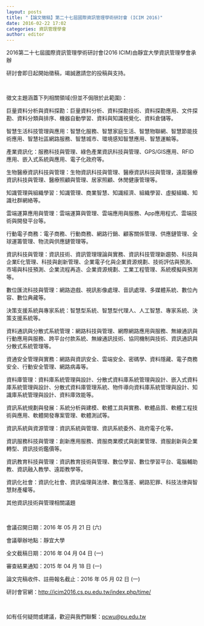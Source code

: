 ```yaml
---
layout: posts
title: "【論文徵稿】第二十七屆國際資訊管理學術研討會 (ICIM 2016)"
date: 2016-02-22 17:02
categories: 資訊管理學會
author: editor
---
```


2016第二十七屆國際資訊管理學術研討會(2016 ICIM)由靜宜大學資訊管理學會承辦

研討會即日起開始徵稿，竭誠邀請您的投稿與支持。

 

徵文主題涵蓋下列相關領域(但並不侷限於此範圍)：



巨量資料分析與資料探勘：巨量資料分析、資料探勘技術、資料探勘應用、文件探勘、資料分類與排序、機器自動學習、資料與知識視覺化、資料倉儲等。





智慧生活科技管理與應用：智慧化服務、智慧家庭生活、智慧物聯網、智慧節能技術應用、智慧社區網路服務、智慧城市、環境感知智慧應用、智慧運輸等。





產業資訊化：服務科技與管理、綠色產業資訊科技與管理、GPS/GIS應用、RFID應用、嵌入式系統與應用、電子化政府等。





生物醫療資訊科技與管理：生物資訊科技與管理、醫療資訊科技與管理，遠距醫療資訊科技與管理、醫療照顧與管理、居家照顧、休閒健康管理等。





知識管理與組織學習：知識管理、商業智慧、知識經濟、組織學習、虛擬組織、知識社群網絡等。





雲端運算應用與管理：雲端運算與管理、雲端應用與服務、App應用程式、雲端技術與開發平台等。





行動電子商務：電子商務、行動商務、網路行銷、顧客關係管理、供應鏈管理、全球運籌管理、物流與供應鏈管理等。





資訊科技與管理：資訊技術、資訊管理理論與實務、資訊科技管理新趨勢、科技與企業E化管理、科技與創新管理、企業電子化與企業資源規劃、技術評估與預測、市場與科技預測、企業流程再造、企業資源規劃、工業工程管理、系統模擬與預測等。





數位匯流科技與管理：網路遊戲、視訊影像處理、音訊處理、多媒體系統、數位內容、數位典藏等。





決策支援系統與專家系統：智慧型系統、智慧型代理人、人工智慧、專家系統、決策支援系統等。





資料通訊與分散式系統管理：網路科技與管理、網際網路應用與服務、無線通訊與行動應用與服務、跨平台付款系統、無線通訊技術、協同機制與技術、資訊通訊與分散式系統管理等。





資通安全管理與實務：網路與資訊安全、雲端安全、密碼學、資料隱藏、電子商務安全、行動安全管理、網路病毒等。





資料庫管理：資料庫系統管理與設計、分散式資料庫系統管理與設計、嵌入式資料庫系統管理與設計、分散式資料庫管理系統、物件導向資料庫系統管理與設計、知識庫系統管理與設計、資料庫效能等。





資訊系統規劃與發展：系統分析與建模、軟體工具與實務、軟體品質、軟體工程技術與應用、軟體開發專案管理、軟體測試等。





資訊系統與資源管理：資訊系統與管理、資訊系統委外、政府電子化等。





資訊服務科技與管理：創新應用服務、資服商業模式與創業管理、資服創新與企業轉型、資訊技術鑑價等。





資訊教育科技與管理：資訊教育技術與管理、數位學習、數位學習平台、電腦輔助教、資訊融入教學、遠距教學等。





資訊化社會：資訊化社會、資訊倫理與法律、數位落差、網路犯罪、科技法律與智慧財產權等。





其他資訊技術與管理相關議題



 

會議召開日期：2016 年 05 月 21 日 (六)

會議舉辦地點：靜宜大學

全文截稿日期：2016 年 04 月 04 日 (一)

審查結果通知：2015 年 04 月 18 日 (一)

論文完稿收件、註冊報名截止：2016 年 05 月 02 日 (一)

研討會官網：http://icim2016.cs.pu.edu.tw/index.php/time/

 

如有任何疑問或建議，歡迎與我們聯繫：pcwu@pu.edu.tw

 
